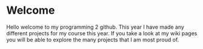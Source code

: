 # Welcome
Hello welcome to my programming 2 github.  This year I have made any different projects for my course this year.  If you take a look at my wiki pages you will be able to explore the many projects that I am most proud of.
